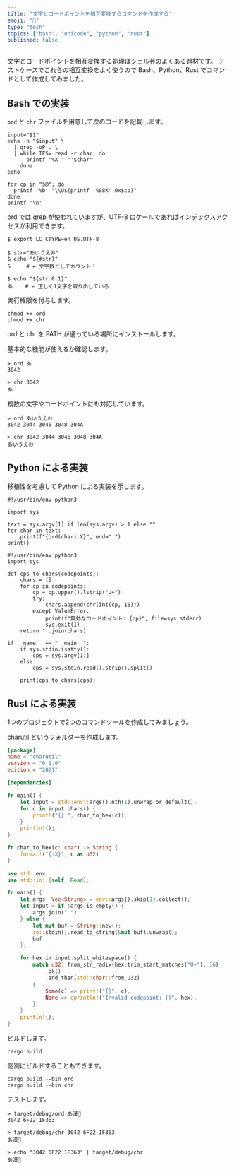 ```yaml
---
title: "文字とコードポイントを相互変換するコマンドを作成する"
emoji: "🔁"
type: "tech"
topics: ["bash", "unicode", "python", "rust"]
published: false
---
```


文字とコードポイントを相互変換する処理はシェル芸のよくある題材です。
テストケースでこれらの相互変換をよく使うので Bash、Python、Rust でコマンドとして作成してみました。

Bash での実装
-------------

`ord` と `chr` ファイルを用意して次のコードを記載します。

```sh:ord
input="$1"
echo -n "$input" \
  | grep -oP . \
  | while IFS= read -r char; do
      printf '%X ' "'$char"
    done
echo
```


```sh:chr
for cp in "$@"; do
  printf '%b' "\\U$(printf '%08X' 0x$cp)"
done
printf '\n'
```

ord では grep が使われていますが、UTF-8 ロケールであればインデックスアクセスが利用できます。

```
$ export LC_CTYPE=en_US.UTF-8

$ str="あいうえお"
$ echo "${#str}"
5     # ← 文字数としてカウント！

$ echo "${str:0:1}"
あ    # ← 正しく1文字を取り出している
```

実行権限を付与します。

```
chmod +x ord
chmod +x chr
```

ord と chr を PATH が通っている場所にインストールします。

基本的な機能が使えるか確認します。

```
> ord あ
3042 
```

```
> chr 3042
あ
```

複数の文字やコードポイントにも対応しています。

```
> ord あいうえお
3042 3044 3046 3048 304A 
```

```
> chr 3042 3044 3046 3048 304A
あいうえお
```

Python による実装
-----------------

移植性を考慮して Python による実装を示します。

```python:ord
#!/usr/bin/env python3

import sys

text = sys.argv[1] if len(sys.argv) > 1 else ""
for char in text:
    print(f"{ord(char):X}", end=" ")
print()
```


```python:chr
#!/usr/bin/env python3
import sys

def cps_to_chars(codepoints):
    chars = []
    for cp in codepoints:
        cp = cp.upper().lstrip("U+")
        try:
            chars.append(chr(int(cp, 16)))
        except ValueError:
            print(f"無効なコードポイント: {cp}", file=sys.stderr)
            sys.exit(1)
    return ''.join(chars)

if __name__ == "__main__":
    if sys.stdin.isatty():
        cps = sys.argv[1:]
    else:
        cps = sys.stdin.read().strip().split()

    print(cps_to_chars(cps))
```

Rust による実装
---------------

1つのプロジェクトで2つのコマンドツールを作成してみましょう。

charutil というフォルダーを作成します。

```toml:Cargo.toml
[package]
name = "charutil"
version = "0.1.0"
edition = "2021"

[dependencies]
```

```rust:src/bin/ord.rs
fn main() {
    let input = std::env::args().nth(1).unwrap_or_default();
    for c in input.chars() {
        print!("{} ", char_to_hex(c));
    }
    println!();
}

fn char_to_hex(c: char) -> String {
    format!("{:X}", c as u32)
}
```

```rust:src/bin/chr.rs
use std::env;
use std::io::{self, Read};

fn main() {
    let args: Vec<String> = env::args().skip(1).collect();
    let input = if !args.is_empty() {
        args.join(" ")
    } else {
        let mut buf = String::new();
        io::stdin().read_to_string(&mut buf).unwrap();
        buf
    };

    for hex in input.split_whitespace() {
        match u32::from_str_radix(hex.trim_start_matches("U+"), 16)
            .ok()
            .and_then(std::char::from_u32)
        {
            Some(c) => print!("{}", c),
            None => eprintln!("Invalid codepoint: {}", hex),
        }
    }
    println!();
}
```

ビルドします。

```
cargo build
```

個別にビルドすることもできます。

```
cargo build --bin ord
cargo build --bin chr
```

テストします。

```
> target/debug/ord あ漢🍣
3042 6F22 1F363 
```

```
> target/debug/chr 3042 6F22 1F363
あ漢🍣
```

```
> echo "3042 6F22 1F363" | target/debug/chr
あ漢🍣
```

